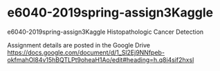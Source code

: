 # e6040-2019spring-assign3Kaggle
e6040-2019spring-assign3Kaggle    Histopathologic Cancer Detection

Assignment details are posted in the Google Drive
https://docs.google.com/document/d/1_Sl2Ej9NNfpeb-okfmahOl84v15hBQTLPt9oheaH1Ao/edit#heading=h.q8i4sif2hxsl
